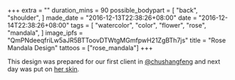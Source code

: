 +++
extra = ""
duration_mins = 90
possible_bodypart = [
  "back",
  "shoulder",
]
made_date = "2016-12-13T22:38:26+08:00"
date = "2016-12-14T22:38:26+08:00"
tags = [
  "watercolor",
  "color",
  "flower",
  "rose",
  "mandala",
]
image_ipfs = "QmPNdeeqfriLw5aJR5BTToovDTWtgMGmfpwH21ZgBTh7js"
title = "Rose Mandala Design"
tattoos = ["rose_mandala"]
+++

This design was prepared for our first client in [@chushangfeng](/@chushangfeng)
and next day was put on [her skin](/gogo/tattoo/rose_mandala).
